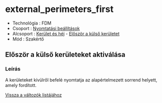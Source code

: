 # external\_perimeters\_first

* Technológia : FDM
* Csoport : [Nyomtatási beállítások](../../../konfig/print_settings)
* Alcsoport : [Kerület és héj](../../beallitasok/print_settings.md#périmètre-et-enveloppe) - [Először a külső kerületet](external_perimeters_first.md)
* Mód : Szakértő

## Először a külső kerületeket aktiválása

### Leírás

A kerületeket kívülről befelé nyomtatja az alapértelmezett sorrend helyett, amely fordított.

[Vissza a változók listájához](../../variable_list)

